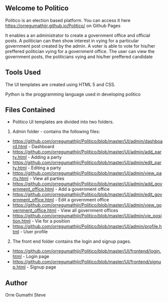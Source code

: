 ## Welcome to Politico 

Politico is an election based platform. You can access it here https://orregumathijr.github.io/Politico/ on Github Pages 

It enables a an administrator to create a government office and official posts. A politician can then show interest in vying for a particular government post created by the admin. A voter is able to vote for his/her preffered politician vying for a government office. The user can view the government posts, the politicians vying and his/her preffered candidate

## Tools Used

The UI templates are created using HTML 5 and CSS.

Python is the proggramming language used in developing politico

## Files Contained 

- Politico UI templates are divided into two folders.

1. Admin folder - contains the following files:
- https://github.com/orregumathijr/Politico/blob/master/UI/admin/dashboard.html - Dashboard
- https://github.com/orregumathijr/Politico/blob/master/UI/admin/add_party.html - Adding a party
- https://github.com/orregumathijr/Politico/blob/master/UI/admin/edit_party.html - Editing a party
- https://github.com/orregumathijr/Politico/blob/master/UI/admin/view_party.html - View all parties
- https://github.com/orregumathijr/Politico/blob/master/UI/admin/add_government_office.html - Add a government office
- https://github.com/orregumathijr/Politico/blob/master/UI/admin/edit_government_office.html - Edit a government office
- https://github.com/orregumathijr/Politico/blob/master/UI/admin/view_government_office.html - View all government offices 
- https://github.com/orregumathijr/Politico/blob/master/UI/admin/vie_position.html - Vie for a position
- https://github.com/orregumathijr/Politico/blob/master/UI/admin/profile.html - User profile
2. The front end folder contains the login and signup pages.
- https://github.com/orregumathijr/Politico/blob/master/UI/frontend/login.html - Login page
- https://github.com/orregumathijr/Politico/blob/master/UI/frontend/signup.html - Signup page

## Author
Orre Gumathi Steve

